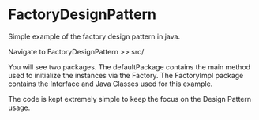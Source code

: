 # FactoryDesignPattern
Simple example of the factory design pattern in java.

Navigate to FactoryDesignPattern >> src/ 

You will see two packages. The defaultPackage contains the main method used to initialize the instances via the Factory.
The FactoryImpl package contains the Interface and Java Classes used for this example.

The code is kept extremely simple to keep the focus on the Design Pattern usage.
